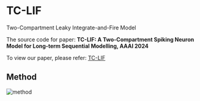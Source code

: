 # TC-LIF
Two-Compartment Leaky Integrate-and-Fire Model

The source code for paper: **TC-LIF: A Two-Compartment Spiking Neuron Model for Long-term Sequential Modelling, AAAI 2024**

To view our paper, please refer: [TC-LIF](https://arxiv.org/abs/2308.13250)

## Method
![method](https://github.com/ZhangShimin1/TC-LIF/tree/main/figs/method.png)
